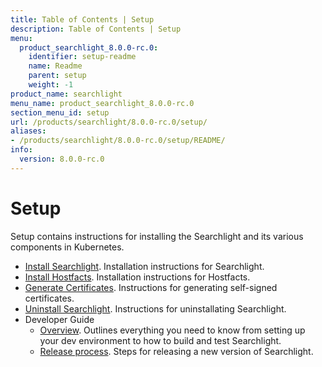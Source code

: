 ```yaml
---
title: Table of Contents | Setup
description: Table of Contents | Setup
menu:
  product_searchlight_8.0.0-rc.0:
    identifier: setup-readme
    name: Readme
    parent: setup
    weight: -1
product_name: searchlight
menu_name: product_searchlight_8.0.0-rc.0
section_menu_id: setup
url: /products/searchlight/8.0.0-rc.0/setup/
aliases:
- /products/searchlight/8.0.0-rc.0/setup/README/
info:
  version: 8.0.0-rc.0
---
```


# Setup

Setup contains instructions for installing the Searchlight and its various components in Kubernetes.

- [Install Searchlight](/products/searchlight/8.0.0-rc.0/setup/install). Installation instructions for Searchlight.
- [Install Hostfacts](/products/searchlight/8.0.0-rc.0/setup/hostfacts). Installation instructions for Hostfacts.
- [Generate Certificates](/products/searchlight/8.0.0-rc.0/setup/certificate). Instructions for generating self-signed certificates.
- [Uninstall Searchlight](/products/searchlight/8.0.0-rc.0/setup/uninstall). Instructions for uninstallating Searchlight.
- Developer Guide
  - [Overview](/products/searchlight/8.0.0-rc.0/setup/developer-guide/overview). Outlines everything you need to know from setting up your dev environment to how to build and test Searchlight.
  - [Release process](/products/searchlight/8.0.0-rc.0/setup/developer-guide/release). Steps for releasing a new version of Searchlight.
